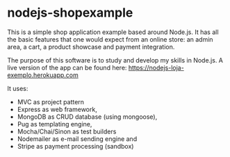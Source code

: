 # nodejs-shopexample
This is a simple shop application example based around Node.js. It has all the basic features that one would expect from an online store: an admin area, a cart, a product showcase and payment integration.

The purpose of this software is to study and develop my skills in Node.js. A live version of the app can be found here: https://nodejs-loja-exemplo.herokuapp.com

It uses:
 
- MVC as project pattern
- Express as web framework,
- MongoDB as CRUD database (using mongoose),
- Pug as templating engine,
- Mocha/Chai/Sinon as test builders
- Nodemailer as e-mail sending engine and
- Stripe as payment processing (sandbox)
